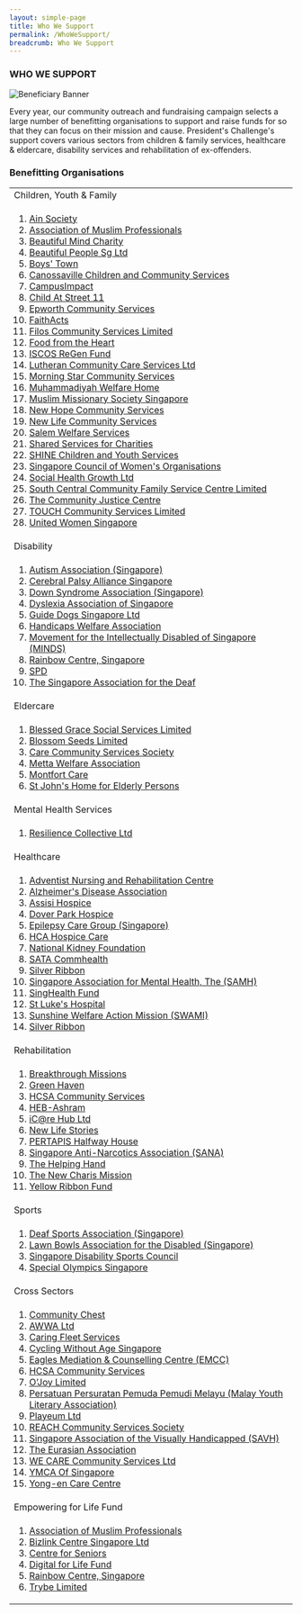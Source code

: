 ```yaml
---
layout: simple-page
title: Who We Support
permalink: /WhoWeSupport/
breadcrumb: Who We Support
---
```


### WHO WE SUPPORT

![Beneficiary Banner](/images/our-beneficiary.jpg "Beneficiary Banner")

Every year, our community outreach and fundraising campaign selects a large number of benefitting organisations to support and raise funds for so that they can focus on their mission and cause.  President's Challenge's support covers various sectors from children & family services, healthcare & eldercare, disability services and rehabilitation of ex-offenders.


### Benefitting Organisations


<table width="100%" cellspacing="10" cellpadding="10">
<tr><td>Children, Youth & Family </td></tr>
<tr><td>
<ol>
<li><a href="http://www.ainsociety.org.sg/" target='_blank'>Ain Society</a></li>
<li><a href="https://www.amp.org.sg/" target='_blank'>Association of Muslim Professionals</a></li>
<li><a href="https://www.bmcsg.org/" target='_blank'>Beautiful Mind Charity</a></li>
<li><a href="http://www.beautifulpeople.org.sg/" target='_blank'>Beautiful People Sg Ltd</a></li>
<li><a href="https://www.boystown.org.sg/" target='_blank'>Boys' Town</a></li>
<li><a href="https://canossaville.org.sg/" target='_blank'>Canossaville Children and Community Services</a></li> 
<li><a href="https://www.campusimpact.org.sg/" target='_blank'>CampusImpact</a></li>
<li><a href="http://www.street11.org.sg/" target='_blank'>Child At Street 11</a></li>
<li><a href="https://www.epworth.sg/" target='_blank'>Epworth Community Services</a></li>
<li><a href="https://www.faithacts.org.sg/" target='_blank'>FaithActs</a></li>
<li><a href="https://www.filos.sg/" target='_blank'>Filos Community Services Limited</a></li>
<li><a href="https://www.foodfromtheheart.sg/" target='_blank'>Food from the Heart</a></li>
<li><a href="https://www.irf.org.sg/" target='_blank'>ISCOS ReGen Fund</a></li>
<li><a href="https://lccs.org.sg/" target='_blank'>Lutheran Community Care Services Ltd</a></li>
<li><a href="https://www.morningstar.org.sg/" target='_blank'>Morning Star Community Services</a></li>  
<li><a href="https://mwh.muhammadiyah.org.sg/" target='_blank'>Muhammadiyah Welfare Home</a></li>
<li><a href="https://www.jamiyah.org.sg/" target='_blank'>Muslim Missionary Society Singapore</a></li> 
<li><a href="https://www.newhopecs.org.sg/" target='_blank'>New Hope Community Services</a></li>
<li><a href="https://www.newlife.org.sg/" target='_blank'>New Life Community Services</a></li>
<li><a href="http://www.salemwelfareservices.org.sg/" target='_blank'>Salem Welfare Services</a></li> 
<li><a href="https://www.sscharities.com/" target='_blank'>Shared Services for Charities</a></li> 
<li><a href="https://www.shine.org.sg/" target='_blank'>SHINE Children and Youth Services</a></li>  
<li><a href="https://www.scwo.org.sg/" target='_blank'>Singapore Council of Women's Organisations</a></li>
<li><a href="https://www.socialhealthgrowth.org/" target='_blank'>Social Health Growth Ltd</a></li>
<li><a href="https://sccfsc.sg/" target='_blank'>South Central Community Family Service Centre Limited</a></li>
<li><a href="https://www.cjc.org.sg/" target='_blank'>The Community Justice Centre</a></li>
<li><a href="https://www.touch.org.sg/" target='_blank'>TOUCH Community Services Limited</a></li>
<li><a href="https://uws.org.sg/" target='_blank'>United Women Singapore</a></li>
</ol>
 </td></tr>
 
 
<tr><td>Disability</td></tr>
<tr><td>
<ol> 
<li><a href="https://www.autismlinks.org.sg/" target='_blank'>Autism Association (Singapore)</a></li> 
<li><a href="http://cpas.org.sg/" target='_blank'>Cerebral Palsy Alliance Singapore</a></li>
<li><a href="http://www.downsyndrome-singapore.org/" target='_blank'>Down Syndrome Association (Singapore)</a></li> 
<li><a href="https://www.das.org.sg/" target='_blank'>Dyslexia Association of Singapore</a></li>
<li><a href="https://www.guidedogs.org.sg/" target='_blank'>Guide Dogs Singapore Ltd</a></li>
<li><a href="https://hwa.org.sg/" target='_blank'>Handicaps Welfare Association</a></li> 
<li><a href="https://www.minds.org.sg/" target='_blank'>Movement for the Intellectually Disabled of Singapore (MINDS)</a></li>  
<li><a href="https://www.rainbowcentre.org.sg/" target='_blank'>Rainbow Centre, Singapore</a></li>  
<li><a href="https://www.spd.org.sg/" target='_blank'>SPD</a></li>
<li><a href="https://sadeaf.org.sg/" target='_blank'>The Singapore Association for the Deaf</a></li>       
 </ol>
</td></tr>


<tr><td>Eldercare</td></tr>
<tr><td>
<ol>
<li><a href="https://www.bgss.org.sg/" target='_blank'>Blessed Grace Social Services Limited</a></li>  
<li><a href="https://www.blossomseeds.sg/" target='_blank'>Blossom Seeds Limited</a></li>
<li><a href="https://www.ccsscares.sg/" target='_blank'>Care Community Services Society</a></li> 
<li><a href="https://www.metta.org.sg/hq/" target='_blank'>Metta Welfare Association</a></li>
<li><a href="http://www.montfortcare.org.sg/" target='_blank'>Montfort Care</a></li>
<li><a href="https://www.stjohneldershome.org.sg/home" target='_blank'>St John&#39;s Home for Elderly Persons</a></li>

</ol>
</td></tr>


<tr><td>Mental Health Services</td></tr>
<tr><td>
<ol>
<li><a href="https://www.resilience.org.sg/" target='_blank'>Resilience Collective Ltd</a></li>
</ol>
</td></tr>


<tr><td>Healthcare</td></tr>
<tr><td>
<ol>
<li><a href="http://www.anrc.org.sg/" target='_blank'>Adventist Nursing and Rehabilitation Centre</a></li>
<li><a href="https://alz.org.sg/" target='_blank'>Alzheimer's Disease Association</a></li> 
<li><a href="https://www.assisihospice.org.sg/" target='_blank'>Assisi Hospice</a></li>
<li><a href="https://www.doverpark.org.sg/" target='_blank'>Dover Park Hospice</a></li>
<li><a href="https://www.epilepsycare.org/" target='_blank'>Epilepsy Care Group (Singapore)</a></li>
<li><a href="https://www.hca.org.sg/" target='_blank'>HCA Hospice Care</a></li>
<li><a href="https://nkfs.org/" target='_blank'>National Kidney Foundation</a></li> 
<li><a href="https://www.sata.com.sg/" target='_blank'>SATA Commhealth</a></li>
<li><a href="https://www.silverribbonsingapore.com/" target='_blank'>Silver Ribbon</a></li> 
<li><a href="https://www.samhealth.org.sg/" target='_blank'>Singapore Association for Mental Health, The (SAMH)</a></li> 
<li><a href="https://www.giving.sg/web/singhealth-fund" target='_blank'>SingHealth Fund</a></li>
<li><a href="https://www.slh.org.sg/" target='_blank'>St Luke's Hospital</a></li>
<li><a href="https://www.swami.org.sg/" target='_blank'>Sunshine Welfare Action Mission (SWAMI)</a></li>
<li><a href="https://www.silverribbonsingapore.com/" target='_blank'>Silver Ribbon</a></li> 
</ol>
</td></tr>


<tr><td> Rehabilitation</td></tr>
<tr><td>
<ol>
<li><a href="http://www.breakthroughmissions.org.sg/" target='_blank'>Breakthrough Missions</a></li>
<li><a href="https://www.sbws.org.sg/4l_gh.html" target='_blank'>Green Haven</a></li>
<li><a href="https://www.hcsa.org.sg/" target='_blank'>HCSA Community Services</a></li> 
<li><a href="https://heb.org.sg/our-subsidiaries/heb-ashram/" target='_blank'>HEB-Ashram</a></li>
<li><a href="http://www.icarehub.org.sg/" target='_blank'>iC@re Hub Ltd</a></li>
<li><a href="https://www.newlifestories.org.sg/" target='_blank'>New Life Stories</a></li>
<li><a href="http://pertapis.org.sg/pertapis-halfway-house/" target='_blank'>PERTAPIS Halfway House</a></li>
<li><a href="https://www.sana.org.sg/" target='_blank'>Singapore Anti-Narcotics Association (SANA)</a></li> 
<li><a href="http://thehelpinghand.org.sg/" target='_blank'>The Helping Hand</a></li>
<li><a href="https://thenewcharismission.org.sg/" target='_blank'>The New Charis Mission</a></li> 
<li><a href="https://www.yellowribbon.gov.sg/yellow-ribbon-fund" target='_blank'>Yellow Ribbon Fund</a></li>
</ol>
</td></tr>


<tr><td> Sports</td></tr>
<tr><td>
<ol>
 <li><a href="https://dsa.org.sg/" target='_blank'>Deaf Sports Association (Singapore)</a></li>
 <li><a href="http://parabowlsingapore.org/" target='_blank'>Lawn Bowls Association for the Disabled (Singapore)</a></li>
 <li><a href="https://sdsc.org.sg/" target='_blank'>Singapore Disability Sports Council</a></li>
 <li><a href="https://www.specialolympics.org/programs/asia-pacific/singapore" target='_blank'>Special Olympics Singapore</a></li>
</ol>
</td></tr>


<tr><td> Cross Sectors
</td></tr>
<tr><td>
<ol>
<li><a href="https://www.comchest.gov.sg/" target='_blank'>Community Chest</a></li>
<li><a href="https://www.awwa.org.sg/" target='_blank'>AWWA Ltd</a></li>
<li><a href="https://caringfleet.com/" target='_blank'>Caring Fleet Services</a></li>
<li><a href="https://cyclingwithoutage.sg/" target='_blank'>Cycling Without Age Singapore</a></li>
<li><a href="https://emcc.org.sg/" target='_blank'>Eagles Mediation &amp; Counselling Centre (EMCC)</a></li>
<li><a href="https://www.hcsa.org.sg/" target='_blank'>HCSA Community Services</a></li>
<li><a href="https://www.ojoy.org/" target='_blank'>O’Joy Limited</a></li>
<li><a href="http://4pm.org.sg/" target='_blank'>Persatuan Persuratan Pemuda Pemudi Melayu (Malay Youth Literary Association)</a></li>
<li><a href="https://www.playeum.com/" target='_blank'>Playeum Ltd</a></li>
<li><a href="https://www.reach.org.sg/" target='_blank'>REACH Community Services Society</a></li>
<li><a href="https://savh.org.sg/" target='_blank'>Singapore Association of the Visually Handicapped (SAVH)</a></li>
<li><a href="https://www.eurasians.sg/" target='_blank'>The Eurasian Association</a></li>
<li><a href="https://www.wecare.org.sg/" target='_blank'>WE CARE Community Services Ltd</a></li>
<li><a href="https://www.ymca.org.sg/" target='_blank'>YMCA Of Singapore</a></li>
<li><a href="https://www.yong-en.org.sg/2019/" target='_blank'>Yong-en Care Centre</a></li>
</ol>
 </td></tr> 



<tr><td> Empowering for Life Fund
</td></tr>
<tr><td>
 <ol>
<li><a href="https://www.amp.org.sg/" target='_blank'>Association of Muslim Professionals</a></li>
<li><a href="https://www.bizlink.org.sg/" target='_blank'>Bizlink Centre Singapore Ltd</a></li>
<li><a href="http://centreforseniors.org.sg/wps/portal/centreforseniors/home" target='_blank'>Centre for Seniors</a></li>
<li><a href="https://www.imda.gov.sg/for-community/digital-readiness/Digital-For-Life#:~:text=The%20Digital%20for%20Life%20Fund,eligible%20for%20250%25%20tax%20deduction." target='_blank'>Digital for Life Fund</a></li>  
<li><a href="https://www.rainbowcentre.org.sg/" target='_blank'>Rainbow Centre, Singapore</a></li>
<li><a href="https://www.trybe.org/" target='_blank'>Trybe Limited</a></li>
 </ol>
</td></tr>
</table> 
